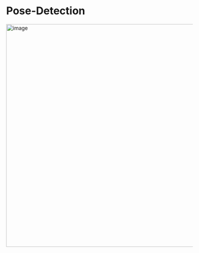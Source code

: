 # Pose-Detection
<img width="603" alt="image" src="https://github.com/user-attachments/assets/160e4e4f-befd-45b8-a664-dfd0a99dae71" />

